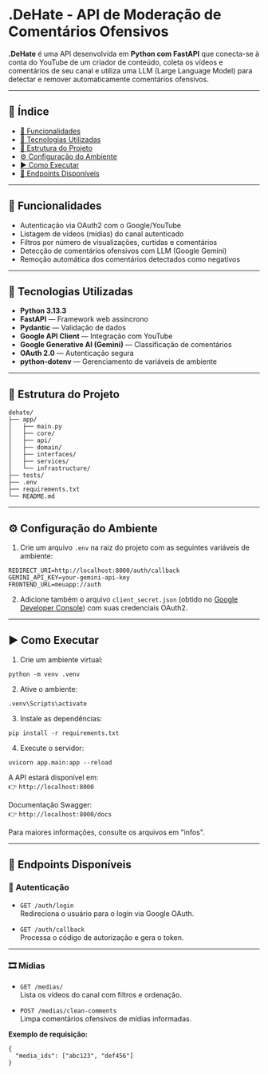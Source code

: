 
# .DeHate - API de Moderação de Comentários Ofensivos

**.DeHate** é uma API desenvolvida em **Python com FastAPI** que conecta-se à conta do YouTube de um criador de conteúdo, coleta os vídeos e comentários de seu canal e utiliza uma LLM (Large Language Model) para detectar e remover automaticamente comentários ofensivos.

---

## 📌 Índice

- [🚀 Funcionalidades](#-funcionalidades)
- [🧠 Tecnologias Utilizadas](#-tecnologias-utilizadas)
- [🧩 Estrutura do Projeto](#-estrutura-do-projeto)
- [⚙️ Configuração do Ambiente](#️-configuração-do-ambiente)
- [▶️ Como Executar](#️-como-executar)
- [📡 Endpoints Disponíveis](#-endpoints-disponíveis)

---

## 🚀 Funcionalidades

- Autenticação via OAuth2 com o Google/YouTube
- Listagem de vídeos (mídias) do canal autenticado
- Filtros por número de visualizações, curtidas e comentários
- Detecção de comentários ofensivos com LLM (Google Gemini)
- Remoção automática dos comentários detectados como negativos

---

## 🧠 Tecnologias Utilizadas

- **Python 3.13.3**
- **FastAPI** — Framework web assíncrono
- **Pydantic** — Validação de dados
- **Google API Client** — Integração com YouTube
- **Google Generative AI (Gemini)** — Classificação de comentários
- **OAuth 2.0** — Autenticação segura
- **python-dotenv** — Gerenciamento de variáveis de ambiente

---

## 🧩 Estrutura do Projeto

```
dehate/
├── app/
│   ├── main.py
│   ├── core/
│   ├── api/
│   ├── domain/
│   ├── interfaces/
│   ├── services/
│   └── infrastructure/
├── tests/
├── .env
├── requirements.txt
└── README.md
```

---

## ⚙️ Configuração do Ambiente

1. Crie um arquivo `.env` na raiz do projeto com as seguintes variáveis de ambiente:

```
REDIRECT_URI=http://localhost:8000/auth/callback
GEMINI_API_KEY=your-gemini-api-key
FRONTEND_URL=meuapp://auth
```

2. Adicione também o arquivo `client_secret.json` (obtido no [Google Developer Console](https://console.cloud.google.com/)) com suas credenciais OAuth2.

---

## ▶️ Como Executar

1. Crie um ambiente virtual:

```
python -m venv .venv
```

2. Ative o ambiente:

```
.venv\Scripts\activate
```

3. Instale as dependências:

```
pip install -r requirements.txt
```

4. Execute o servidor:

```
uvicorn app.main:app --reload
```

A API estará disponível em:  
👉 `http://localhost:8000`

Documentação Swagger:  
👉 `http://localhost:8000/docs`

Para maiores informações, consulte os arquivos em "infos".

---

## 📡 Endpoints Disponíveis

### 🔐 Autenticação

- `GET /auth/login`  
  Redireciona o usuário para o login via Google OAuth.

- `GET /auth/callback`  
  Processa o código de autorização e gera o token.

---

### 🎞️ Mídias

- `GET /medias/`  
  Lista os vídeos do canal com filtros e ordenação.

- `POST /medias/clean-comments`  
  Limpa comentários ofensivos de mídias informadas.

**Exemplo de requisição:**

```
{
  "media_ids": ["abc123", "def456"]
}
```
